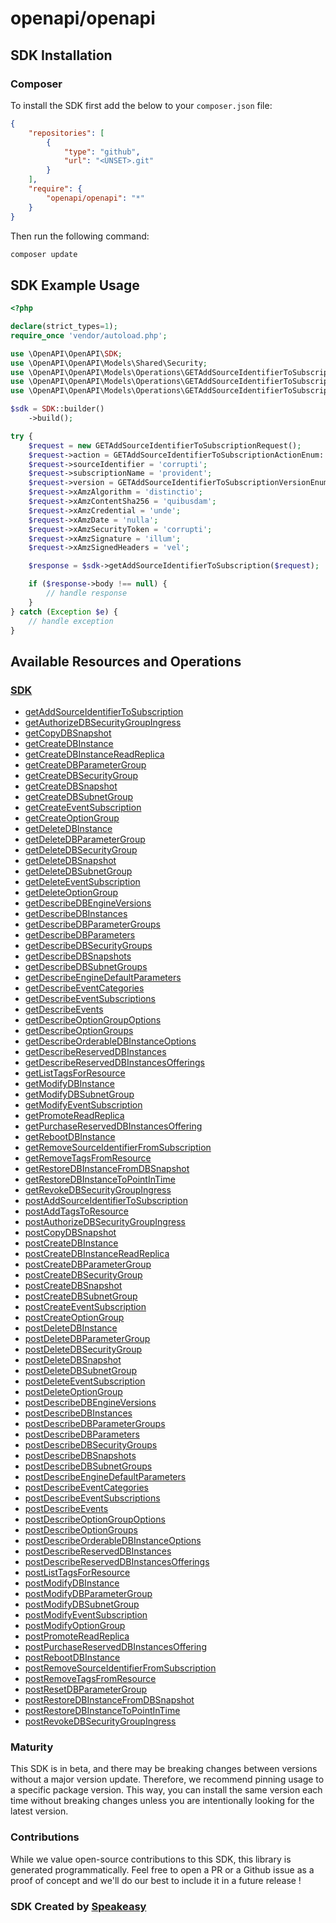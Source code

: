 # openapi/openapi

<!-- Start SDK Installation -->
## SDK Installation

### Composer

To install the SDK first add the below to your `composer.json` file:

```json
{
    "repositories": [
        {
            "type": "github",
            "url": "<UNSET>.git"
        }
    ],
    "require": {
        "openapi/openapi": "*"
    }
}
```

Then run the following command:

```bash
composer update
```
<!-- End SDK Installation -->

## SDK Example Usage
<!-- Start SDK Example Usage -->
```php
<?php

declare(strict_types=1);
require_once 'vendor/autoload.php';

use \OpenAPI\OpenAPI\SDK;
use \OpenAPI\OpenAPI\Models\Shared\Security;
use \OpenAPI\OpenAPI\Models\Operations\GETAddSourceIdentifierToSubscriptionRequest;
use \OpenAPI\OpenAPI\Models\Operations\GETAddSourceIdentifierToSubscriptionActionEnum;
use \OpenAPI\OpenAPI\Models\Operations\GETAddSourceIdentifierToSubscriptionVersionEnum;

$sdk = SDK::builder()
    ->build();

try {
    $request = new GETAddSourceIdentifierToSubscriptionRequest();
    $request->action = GETAddSourceIdentifierToSubscriptionActionEnum::ADD_SOURCE_IDENTIFIER_TO_SUBSCRIPTION;
    $request->sourceIdentifier = 'corrupti';
    $request->subscriptionName = 'provident';
    $request->version = GETAddSourceIdentifierToSubscriptionVersionEnum::TWO_THOUSAND_AND_THIRTEEN0110;
    $request->xAmzAlgorithm = 'distinctio';
    $request->xAmzContentSha256 = 'quibusdam';
    $request->xAmzCredential = 'unde';
    $request->xAmzDate = 'nulla';
    $request->xAmzSecurityToken = 'corrupti';
    $request->xAmzSignature = 'illum';
    $request->xAmzSignedHeaders = 'vel';

    $response = $sdk->getAddSourceIdentifierToSubscription($request);

    if ($response->body !== null) {
        // handle response
    }
} catch (Exception $e) {
    // handle exception
}
```
<!-- End SDK Example Usage -->

<!-- Start SDK Available Operations -->
## Available Resources and Operations

### [SDK](docs/sdk/README.md)

* [getAddSourceIdentifierToSubscription](docs/sdk/README.md#getaddsourceidentifiertosubscription)
* [getAuthorizeDBSecurityGroupIngress](docs/sdk/README.md#getauthorizedbsecuritygroupingress)
* [getCopyDBSnapshot](docs/sdk/README.md#getcopydbsnapshot)
* [getCreateDBInstance](docs/sdk/README.md#getcreatedbinstance)
* [getCreateDBInstanceReadReplica](docs/sdk/README.md#getcreatedbinstancereadreplica)
* [getCreateDBParameterGroup](docs/sdk/README.md#getcreatedbparametergroup)
* [getCreateDBSecurityGroup](docs/sdk/README.md#getcreatedbsecuritygroup)
* [getCreateDBSnapshot](docs/sdk/README.md#getcreatedbsnapshot)
* [getCreateDBSubnetGroup](docs/sdk/README.md#getcreatedbsubnetgroup)
* [getCreateEventSubscription](docs/sdk/README.md#getcreateeventsubscription)
* [getCreateOptionGroup](docs/sdk/README.md#getcreateoptiongroup)
* [getDeleteDBInstance](docs/sdk/README.md#getdeletedbinstance)
* [getDeleteDBParameterGroup](docs/sdk/README.md#getdeletedbparametergroup)
* [getDeleteDBSecurityGroup](docs/sdk/README.md#getdeletedbsecuritygroup)
* [getDeleteDBSnapshot](docs/sdk/README.md#getdeletedbsnapshot)
* [getDeleteDBSubnetGroup](docs/sdk/README.md#getdeletedbsubnetgroup)
* [getDeleteEventSubscription](docs/sdk/README.md#getdeleteeventsubscription)
* [getDeleteOptionGroup](docs/sdk/README.md#getdeleteoptiongroup)
* [getDescribeDBEngineVersions](docs/sdk/README.md#getdescribedbengineversions)
* [getDescribeDBInstances](docs/sdk/README.md#getdescribedbinstances)
* [getDescribeDBParameterGroups](docs/sdk/README.md#getdescribedbparametergroups)
* [getDescribeDBParameters](docs/sdk/README.md#getdescribedbparameters)
* [getDescribeDBSecurityGroups](docs/sdk/README.md#getdescribedbsecuritygroups)
* [getDescribeDBSnapshots](docs/sdk/README.md#getdescribedbsnapshots)
* [getDescribeDBSubnetGroups](docs/sdk/README.md#getdescribedbsubnetgroups)
* [getDescribeEngineDefaultParameters](docs/sdk/README.md#getdescribeenginedefaultparameters)
* [getDescribeEventCategories](docs/sdk/README.md#getdescribeeventcategories)
* [getDescribeEventSubscriptions](docs/sdk/README.md#getdescribeeventsubscriptions)
* [getDescribeEvents](docs/sdk/README.md#getdescribeevents)
* [getDescribeOptionGroupOptions](docs/sdk/README.md#getdescribeoptiongroupoptions)
* [getDescribeOptionGroups](docs/sdk/README.md#getdescribeoptiongroups)
* [getDescribeOrderableDBInstanceOptions](docs/sdk/README.md#getdescribeorderabledbinstanceoptions)
* [getDescribeReservedDBInstances](docs/sdk/README.md#getdescribereserveddbinstances)
* [getDescribeReservedDBInstancesOfferings](docs/sdk/README.md#getdescribereserveddbinstancesofferings)
* [getListTagsForResource](docs/sdk/README.md#getlisttagsforresource)
* [getModifyDBInstance](docs/sdk/README.md#getmodifydbinstance)
* [getModifyDBSubnetGroup](docs/sdk/README.md#getmodifydbsubnetgroup)
* [getModifyEventSubscription](docs/sdk/README.md#getmodifyeventsubscription)
* [getPromoteReadReplica](docs/sdk/README.md#getpromotereadreplica)
* [getPurchaseReservedDBInstancesOffering](docs/sdk/README.md#getpurchasereserveddbinstancesoffering)
* [getRebootDBInstance](docs/sdk/README.md#getrebootdbinstance)
* [getRemoveSourceIdentifierFromSubscription](docs/sdk/README.md#getremovesourceidentifierfromsubscription)
* [getRemoveTagsFromResource](docs/sdk/README.md#getremovetagsfromresource)
* [getRestoreDBInstanceFromDBSnapshot](docs/sdk/README.md#getrestoredbinstancefromdbsnapshot)
* [getRestoreDBInstanceToPointInTime](docs/sdk/README.md#getrestoredbinstancetopointintime)
* [getRevokeDBSecurityGroupIngress](docs/sdk/README.md#getrevokedbsecuritygroupingress)
* [postAddSourceIdentifierToSubscription](docs/sdk/README.md#postaddsourceidentifiertosubscription)
* [postAddTagsToResource](docs/sdk/README.md#postaddtagstoresource)
* [postAuthorizeDBSecurityGroupIngress](docs/sdk/README.md#postauthorizedbsecuritygroupingress)
* [postCopyDBSnapshot](docs/sdk/README.md#postcopydbsnapshot)
* [postCreateDBInstance](docs/sdk/README.md#postcreatedbinstance)
* [postCreateDBInstanceReadReplica](docs/sdk/README.md#postcreatedbinstancereadreplica)
* [postCreateDBParameterGroup](docs/sdk/README.md#postcreatedbparametergroup)
* [postCreateDBSecurityGroup](docs/sdk/README.md#postcreatedbsecuritygroup)
* [postCreateDBSnapshot](docs/sdk/README.md#postcreatedbsnapshot)
* [postCreateDBSubnetGroup](docs/sdk/README.md#postcreatedbsubnetgroup)
* [postCreateEventSubscription](docs/sdk/README.md#postcreateeventsubscription)
* [postCreateOptionGroup](docs/sdk/README.md#postcreateoptiongroup)
* [postDeleteDBInstance](docs/sdk/README.md#postdeletedbinstance)
* [postDeleteDBParameterGroup](docs/sdk/README.md#postdeletedbparametergroup)
* [postDeleteDBSecurityGroup](docs/sdk/README.md#postdeletedbsecuritygroup)
* [postDeleteDBSnapshot](docs/sdk/README.md#postdeletedbsnapshot)
* [postDeleteDBSubnetGroup](docs/sdk/README.md#postdeletedbsubnetgroup)
* [postDeleteEventSubscription](docs/sdk/README.md#postdeleteeventsubscription)
* [postDeleteOptionGroup](docs/sdk/README.md#postdeleteoptiongroup)
* [postDescribeDBEngineVersions](docs/sdk/README.md#postdescribedbengineversions)
* [postDescribeDBInstances](docs/sdk/README.md#postdescribedbinstances)
* [postDescribeDBParameterGroups](docs/sdk/README.md#postdescribedbparametergroups)
* [postDescribeDBParameters](docs/sdk/README.md#postdescribedbparameters)
* [postDescribeDBSecurityGroups](docs/sdk/README.md#postdescribedbsecuritygroups)
* [postDescribeDBSnapshots](docs/sdk/README.md#postdescribedbsnapshots)
* [postDescribeDBSubnetGroups](docs/sdk/README.md#postdescribedbsubnetgroups)
* [postDescribeEngineDefaultParameters](docs/sdk/README.md#postdescribeenginedefaultparameters)
* [postDescribeEventCategories](docs/sdk/README.md#postdescribeeventcategories)
* [postDescribeEventSubscriptions](docs/sdk/README.md#postdescribeeventsubscriptions)
* [postDescribeEvents](docs/sdk/README.md#postdescribeevents)
* [postDescribeOptionGroupOptions](docs/sdk/README.md#postdescribeoptiongroupoptions)
* [postDescribeOptionGroups](docs/sdk/README.md#postdescribeoptiongroups)
* [postDescribeOrderableDBInstanceOptions](docs/sdk/README.md#postdescribeorderabledbinstanceoptions)
* [postDescribeReservedDBInstances](docs/sdk/README.md#postdescribereserveddbinstances)
* [postDescribeReservedDBInstancesOfferings](docs/sdk/README.md#postdescribereserveddbinstancesofferings)
* [postListTagsForResource](docs/sdk/README.md#postlisttagsforresource)
* [postModifyDBInstance](docs/sdk/README.md#postmodifydbinstance)
* [postModifyDBParameterGroup](docs/sdk/README.md#postmodifydbparametergroup)
* [postModifyDBSubnetGroup](docs/sdk/README.md#postmodifydbsubnetgroup)
* [postModifyEventSubscription](docs/sdk/README.md#postmodifyeventsubscription)
* [postModifyOptionGroup](docs/sdk/README.md#postmodifyoptiongroup)
* [postPromoteReadReplica](docs/sdk/README.md#postpromotereadreplica)
* [postPurchaseReservedDBInstancesOffering](docs/sdk/README.md#postpurchasereserveddbinstancesoffering)
* [postRebootDBInstance](docs/sdk/README.md#postrebootdbinstance)
* [postRemoveSourceIdentifierFromSubscription](docs/sdk/README.md#postremovesourceidentifierfromsubscription)
* [postRemoveTagsFromResource](docs/sdk/README.md#postremovetagsfromresource)
* [postResetDBParameterGroup](docs/sdk/README.md#postresetdbparametergroup)
* [postRestoreDBInstanceFromDBSnapshot](docs/sdk/README.md#postrestoredbinstancefromdbsnapshot)
* [postRestoreDBInstanceToPointInTime](docs/sdk/README.md#postrestoredbinstancetopointintime)
* [postRevokeDBSecurityGroupIngress](docs/sdk/README.md#postrevokedbsecuritygroupingress)
<!-- End SDK Available Operations -->

### Maturity

This SDK is in beta, and there may be breaking changes between versions without a major version update. Therefore, we recommend pinning usage
to a specific package version. This way, you can install the same version each time without breaking changes unless you are intentionally
looking for the latest version.

### Contributions

While we value open-source contributions to this SDK, this library is generated programmatically.
Feel free to open a PR or a Github issue as a proof of concept and we'll do our best to include it in a future release !

### SDK Created by [Speakeasy](https://docs.speakeasyapi.dev/docs/using-speakeasy/client-sdks)
